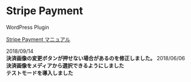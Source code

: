 # Stripe Payment
WordPress Plugin

[Stripe Payment マニュアル](https://gt1.xyz/stripe-payment-manual/)

2018/09/14<br>
**決済画像の変更ボタンが押せない場合があるのを修正しました。**
2018/06/06<br>
**決済画像をメディアから選択できるようにしました**<br>
**テストモードを導入しました**

